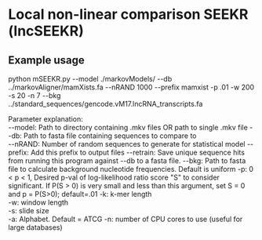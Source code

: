 # Local non-linear comparison SEEKR (lncSEEKR)

## Example usage
python mSEEKR.py  --model ./markovModels/ --db ../markovAligner/mamXists.fa --nRAND 1000 --prefix mamxist -p .01 -w 200 -s 20 -n 7 --bkg ../standard_sequences/gencode.vM17.lncRNA_transcripts.fa

Parameter explanation:<br/>
--model: Path to directory containing .mkv files OR path to single .mkv file
--db: Path to fasta file containing sequences to compare to<br/>
--nRAND: Number of random sequences to generate for statistical model
--prefix: Add this prefix to output files
--retrain: Save unique sequence hits from running this program against --db to a fasta file. 
--bkg: Path to fasta file to calculate background nucleotide frequencies. Default is uniform
-p: 0 < p < 1, Desired p-val of log-likelihood ratio score "S" to consider significant. If P(S > 0) is very small and less than this argument, set S = 0 and p = P(S>0); default=.01
-k: k-mer length<br/>
-w: window length<br/>
-s: slide size<br/>
-a: Alphabet. Default = ATCG
-n: number of CPU cores to use (useful for large databases)
